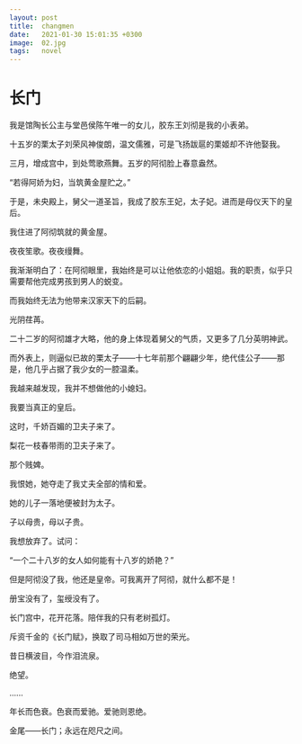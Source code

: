 ```yaml
---
layout: post
title:  changmen
date:   2021-01-30 15:01:35 +0300
image:  02.jpg
tags:   novel
---
```

# 长门

我是馆陶长公主与堂邑侯陈午唯一的女儿，胶东王刘彻是我的小表弟。

十五岁的栗太子刘荣风神俊朗，温文儒雅，可是飞扬跋扈的栗姬却不许他娶我。

三月，增成宫中，到处莺歌燕舞。五岁的阿彻脸上春意盎然。

“若得阿娇为妇，当筑黄金屋贮之。”

于是，未央殿上，舅父一道圣旨，我成了胶东王妃，太子妃。进而是母仪天下的皇后。

我住进了阿彻筑就的黄金屋。

夜夜笙歌。夜夜缦舞。

我渐渐明白了：在阿彻眼里，我始终是可以让他依恋的小姐姐。我的职责，似乎只需要帮他完成男孩到男人的蜕变。

而我始终无法为他带来汉家天下的后嗣。

光阴荏苒。

二十二岁的阿彻雄才大略，他的身上体现着舅父的气质，又更多了几分英明神武。

而外表上，则逼似已故的栗太子——十七年前那个翩翩少年，绝代佳公子——那是，他几乎占据了我少女的一腔温柔。

我越来越发现，我并不想做他的小媳妇。

我要当真正的皇后。

这时，千娇百媚的卫夫子来了。

梨花一枝春带雨的卫夫子来了。

那个贱婢。

我恨她，她夺走了我丈夫全部的情和爱。

她的儿子一落地便被封为太子。

子以母贵，母以子贵。

我想放弃了。试问：

“一个二十八岁的女人如何能有十八岁的娇艳？”

但是阿彻没了我，他还是皇帝。可我离开了阿彻，就什么都不是！

册宝没有了，玺绶没有了。

长门宫中，花开花落。陪伴我的只有老树孤灯。

斥资千金的《长门赋》，换取了司马相如万世的荣光。

昔日横波目，今作泪流泉。

绝望。

......

年长而色衰。色衰而爱驰。爱驰则恩绝。

金尾——长门；永远在咫尺之间。